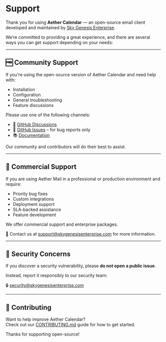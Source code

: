# Support

Thank you for using **Aether Calendar** — an open-source email client developed and maintained by [Sky Genesis Enterprise](https://skygenesisenterprise.com).

We’re committed to providing a great experience, and there are several ways you can get support depending on your needs:

---

## 🆓 Community Support

If you're using the open-source version of Aether Calendar and need help with:

- Installation
- Configuration
- General troubleshooting
- Feature discussions

Please use one of the following channels:

- 💬 [GitHub Discussions](https://github.com/skygenesisenterprise/aether-calendar/discussions)
- 🐞 [GitHub Issues](https://github.com/skygenesisenterprise/aether-calendar/issues) – for bug reports only
- 📚 [Documentation](https://wiki.skygenesisenterprise.com)

Our community and contributors will do their best to assist.

---

## 💼 Commercial Support

If you are using Aether Mail in a professional or production environment and require:

- Priority bug fixes
- Custom integrations
- Deployment support
- SLA-backed assistance
- Feature development

We offer commercial support and enterprise packages.

📧 Contact us at [support@skygenesisenterprise.com](mailto:support@skygenesisenterprise.com) for more information.

---

## 🔐 Security Concerns

If you discover a security vulnerability, please **do not open a public issue**.

Instead, report it responsibly to our security team:

🔒 [security@skygenesisenterprise.com](mailto:security@skygenesisenterprise.com)

---

## 🙏 Contributing

Want to help improve Aether Calendar?  
Check out our [CONTRIBUTING.md](./CONTRIBUTING.md) guide for how to get started.

Thanks for supporting open-source!